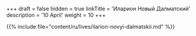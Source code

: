 +++
draft = false
hidden = true
linkTitle = 'Иларион Новый Далматский'
description = '10 April'
weight = 10
+++

{{% include file="content/ru/lives/ilarion-novyi-dalmatskii.md" %}}
